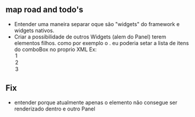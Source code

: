 ## map road and todo's

 - Entender uma maneira separar oque são "widgets" do framework e widgets nativos.
 - Criar a possibilidade de outros Widgets (alem do Panel) terem elementos filhos. como por exemplo o <ComboBox>. eu poderia setar a lista de itens do comboBox no proprio XML
    Ex: <ComboBox>
            <option>1</Option>
            <option>2</Option>
            <option>3</Option>
        <ComboBox>


## Fix
 - entender porque atualmente apenas o elemento <Panel> não consegue ser renderizado dentro e outro Panel
 